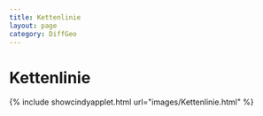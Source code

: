```yaml
---
title: Kettenlinie
layout: page
category: DiffGeo
---
```

#  Kettenlinie
{% include showcindyapplet.html url="images/Kettenlinie.html" %}

